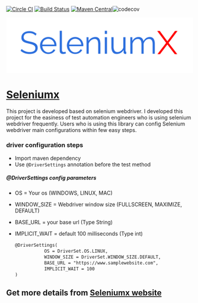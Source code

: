 [![Circle CI](https://circleci.com/gh/seleniumx/SeleniumX.svg?style=shield&circle-token=:circle-ci-badge-token)](https://circleci.com/gh/seleniumx/SeleniumX/tree/master) [![Build Status](https://travis-ci.org/seleniumx/SeleniumX.svg?branch=master)](https://travis-ci.org/seleniumx/SeleniumX) [![Maven Central](https://maven-badges.herokuapp.com/maven-central/org.seleniumx/seleniumx/badge.svg)](https://maven-badges.herokuapp.com/maven-central/org.seleniumx/seleniumx)![codecov](https://codecov.io/gh/seleniumx/SeleniumX/branch/master/graph/badge.svg)

![alt text](https://github.com/seleniumx/seleniumx/blob/master/Seleniumx_logo.png)

# [Seleniumx](https://www.seleniumx.com)
This project is developed based on selenium webdriver. I developed this project for the easiness of
test automation engineers who is using selenium webdriver frequently. Users who is using this library 
can config Selenium webdriver main configurations within few easy steps. 

### driver configuration steps
* Import maven dependency
* Use ```@DriverSettings``` annotation before the test method

##### @DriverSettings config parameters
* OS = Your os (WINDOWS, LINUX, MAC)
* WINDOW_SIZE = Webdriver window size (FULLSCREEN, MAXIMIZE, DEFAULT)
* BASE_URL = your base url (Type String)
* IMPLICIT_WAIT = default 100 milliseconds (Type int)
 
    ```
    @DriverSettings(
               OS = DriverSet.OS.LINUX,
               WINDOW_SIZE = DriverSet.WINDOW_SIZE.DEFAULT,
               BASE_URL = "https://www.samplewebsite.com",
               IMPLICIT_WAIT = 100
    )
    ```
## Get more details from [Seleniumx website](https://www.seleniumx.com)
